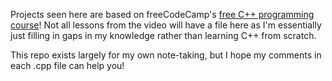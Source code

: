 Projects seen here are based on freeCodeCamp's [free C++ programming course](https://youtu.be/8jLOx1hD3_o)! Not all lessons from the video will have a file here as I'm essentially just filling in gaps in my knowledge rather than learning C++ from scratch.

This repo exists largely for my own note-taking, but I hope my comments in each .cpp file can help you!